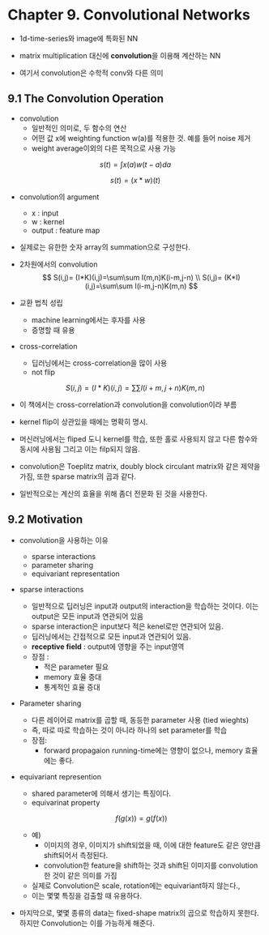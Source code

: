 # Chapter 9. Convolutional Networks

- 1d-time-series와 image에 특화된 NN

-  matrix multiplication 대신에 **convolution**을 이용해 계산하는 NN
  - 여기서 convolution은 수학적 conv와 다른 의미



## 9.1 The Convolution Operation

- convolution 
  - 일반적인 의미로, 두 함수의 연산 
  - 어떤 값 x에 weighting function w(a)를 적용한 것. 예를 들어 noise 제거
  - weight average이외의 다른 목적으로 사용 가능

$$
s(t)=\int x(a)w(t-a)da
$$

$$
s(t) = (x*w)(t)
$$

- convolution의 argument
  - x : input
  - w : kernel
  - output : feature map

-  실제로는 유한한 숫자 array의 summation으로 구성한다.

- 2차원에서의 convolution 
  $$
  S(i,j)= (I*K)(i,j)=\sum\sum I(m,n)K(i-m,j-n) \\
  S(i,j)= (K*I)(i,j)=\sum\sum I(i-m,j-n)K(m,n)
  $$

- 교환 법칙 성립

  - machine learning에서는 후자를 사용
  - 증명할 때 유용



- cross-correlation 
  - 딥러닝에서는 cross-correlation을 많이 사용
  - not flip

$$
S(i,j)= (I*K)(i,j)=\sum\sum I(i+m,j+n)K(m,n)
$$

- 이 책에서는 cross-correlation과 convolution을 convolution이라 부름

- kernel flip이 상관있을 때에는 명확히 명시.
- 머신러닝에서는 fliped 도니 kernel를 학습, 또한 홀로 사용되지 않고 다른 함수와 동시에 사용됨 그리고 이는 filp되지 않음.
- convolution은 Toeplitz matrix, doubly block circulant matrix와 같은 제약을 가짐, 또한 sparse matrix의 곱과 같다.
- 일반적으로는 계산의 효율을 위해 좀더 전문화 된 것을 사용한다.



## 9.2 Motivation

- convolution을 사용하는 이유
  - sparse interactions
  - parameter sharing
  - equivariant representation



- sparse interactions
  - 일반적으로 딥러닝은 input과 output의 interaction을 학습하는 것이다. 이는 output은 모든 input과 연관되어 있음
  - sparse interaction은 input보다 적은 kenel로만 연관되어 있음.
  - 딥러닝에서는 간접적으로 모든 input과 연관되어 있음.
  - **receptive field** : output에 영향을 주는 input영역
  - 장점 :
    - 적은 parameter 필요
    - memory 효율 증대
    - 통계적인 효율 증대



- Parameter sharing
  - 다른 레이어로 matrix를 곱할 때, 동등한 parameter 사용 (tied wieghts)
  - 즉, 따로 따로 학습하는 것이 아니라 하나의 set parameter를 학습
  - 장점:
    - forward propagaion running-time에는 영향이 없으나, memory 효율에는 좋다.



- equivariant represention

  - shared parameter에 의해서 생기는 특징이다.
  - equivarinat property

  $$
  f(g(x))=g(f(x))
  $$

  - 예)	
    - 이미지의 경우, 이미지가 shift되었을 때, 이에 대한 feature도 같은 양만큼 shift되어서 측정된다. 
    - convolution한 feature을 shift하는 것과 shift된 이미지를 convolution한 것이 같은 의미를 가짐
  - 실제로 Convolution은 scale, rotation에는 equivariant하지 않는다.,
  - 이는 몇몇 특징을 검출할 때 유용하다. 



- 마지막으로, 몇몇 종류의 data는 fixed-shape matrix의 곱으로 학습하지 못한다. 하지만 Convolution는 이를 가능하게 해준다. 